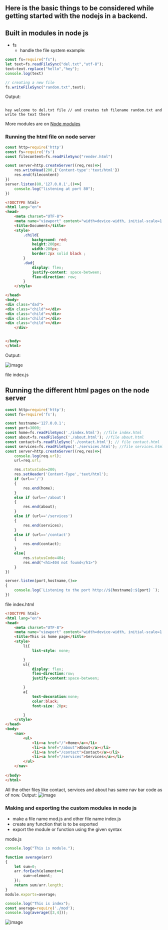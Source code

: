 ## Here  is the basic things  to be considered while getting started with the nodejs in a backend.
## Built in modules in node js
- fs
  - handle the file system
example:
```js
const fs=require("fs");
let text=fs.readFileSync("del.txt","utf-8");
text=text.replace("hello","hey");
console.log(text)

// creating a new file
fs.writeFileSync("random.txt",text);
```
Output:
```

hey welcome to del.txt file // and creates teh filename random.txt and write the text there

```
More modules are on [Node modules](https://www.w3schools.com/nodejs/ref_modules.asp)

### Running the html file on node server

```js
const http=require('http')
const fs=require('fs')
const filecontent=fs.readFileSync("render.html")

const server=http.createServer((req,res)=>{
    res.writeHead(200,{'Content-type':'text/html'})
    res.end(filecontent)
})
server.listen(80,'127.0.0.1',()=>{
    console.log("listening at port 80");
})
```
```html
<!DOCTYPE html>
<html lang="en">
<head>
    <meta charset="UTF-8">
    <meta name="viewport" content="width=device-width, initial-scale=1.0">
    <title>Document</title>
    <style>
        .child{
            background: red;
            height:200px;
            width:200px;
            border:2px solid black ;
        }
        .dad{
            display: flex;
            justify-content: space-between;
            flex-direction: row;
        }
    </style>

</head>
<body>
<div class="dad">
<div class="child"></div>
<div class="child"></div>
<div class="child"></div>
<div class="child"></div>
    </div>


</body>
</html>
```
Output:

![image](https://github.com/user-attachments/assets/829ae884-6747-44dc-806d-6b7c53b244af)

file index.js
## Running the different html pages on the node server
```js
const http=require('http');
const fs=require('fs');

const hostname='127.0.0.1';
const port=3000;
const home=fs.readFileSync('./index.html'); //file index.html
const about=fs.readFileSync('./about.html'); //file about.html
const contact=fs.readFileSync('./contact.html'); // file contact.html
const services=fs.readFileSync('./services.html'); //file services.html
const server=http.createServer((req,res)=>{
    console.log(req.url);
    url=req.url;

    res.statusCode=200;
    res.setHeader('Content-Type','text/html');
    if (url=='/')
    {
        res.end(home);  
    }
    else if (url=='/about')
    {
        res.end(about);
    }
    else if (url=='/services')
    {
        res.end(services);
    }
    else if (url=='/contact')
    {
        res.end(contact);
    }
    else{
        res.statusCode=404;
        res.end("<h1>404 not found</h1>")
    }
})

server.listen(port,hostname,()=>
{
    console.log(`Listening to the port http://${hostname}:${port} `);
})
```
file index.html
```html
<!DOCTYPE html>
<html lang="en">
<head>
    <meta charset="UTF-8">
    <meta name="viewport" content="width=device-width, initial-scale=1.0">
    <title>This is home page</title>
    <style>
        li{
            list-style: none;

        }
        ul{
            display: flex;
            flex-direction:row;
            justify-content:space-between;

        }
        a{
            text-decoration:none;
            color:black;
            font-size: 20px;

        }
    </style>
</head>
<body>
    <nav>
        <ul>
            <li><a href="/">Home</a></li>
            <li><a href="/about">About</a></li>
            <li><a href="/contact">Contact</a></li>
            <li><a href="/services">Services</a></li>
        </ul>
    </nav>
    
</body>
</html>
```
All the other files like contact, services and about has same nav bar code as of now. 
Output:
![image](https://github.com/user-attachments/assets/628f125f-059d-4412-b3a9-6a119645b935)

### Making and exporting the custom modules in node js
- make a file name mod.js and other file  name index.js
- create any function that is to be exported
- export the module or function using the given syntax

mode.js
```js
console.log("This is module.");

function average(arr)
{
    let sum=0;
    arr.forEach(element=>{
        sum+=element;
    });
    return sum/arr.length;
}
module.exports=average;
```
```index.js
console.log("This is index");
const average=require('./mod');
console.log(average([3,4]));

```
![image](https://github.com/user-attachments/assets/c8e597b8-ff5e-41cf-bdb3-b51b1cde17b8)



